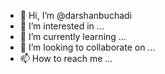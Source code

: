 - 👋 Hi, I’m @darshanbuchadi
- 👀 I’m interested in ...
- 🌱 I’m currently learning ...
- 💞️ I’m looking to collaborate on ...
- 📫 How to reach me ...

<!---
darshanbuchadi/darshanbuchadi is a ✨ special ✨ repository because its `README.md` (this file) appears on your GitHub profile.
You can click the Preview link to take a look at your changes.
--->
